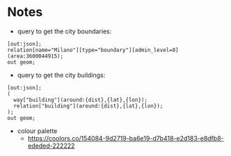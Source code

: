 # Notes

- query to get the city boundaries:

```overpass
[out:json];
relation[name="Milano"][type="boundary"][admin_level=8](area:3600044915);
out geom;
```

- query to get the city buildings:

```overpass
[out:json];
(
  way["building"](around:{dist},{lat},{lon});
  relation["building"](around:{dist},{lat},{lon});
);
out geom;
```

- colour palette
  - <https://coolors.co/154084-9d2719-ba6e19-d7b418-e2d183-e8dfb8-ededed-222222>
